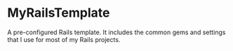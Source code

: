 MyRailsTemplate
===============

A pre-configured Rails template. It includes the common gems and settings that I use for most of my Rails projects. 
